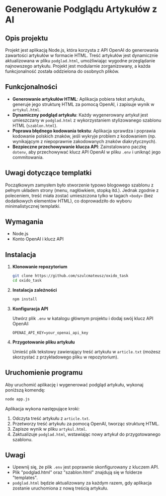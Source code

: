 
# Generowanie Podglądu Artykułów z AI

## Opis projektu

Projekt jest aplikacją Node.js, która korzysta z API OpenAI do generowania zawartości artykułów w formacie HTML. Treść artykułów jest dynamicznie aktualizowana w pliku `podglad.html`, umożliwiając wygodne przeglądanie najnowszego artykułu. Projekt jest modularnie zorganizowany, a każda funkcjonalność została oddzielona do osobnych plików.

## Funkcjonalności

- **Generowanie artykułów HTML**: Aplikacja pobiera tekst artykułu, generuje jego strukturę HTML za pomocą OpenAI, i zapisuje wynik w `artykul.html`.
- **Dynamiczny podgląd artykułu**: Każdy wygenerowany artykuł jest umieszczany w `podglad.html` z wykorzystaniem stylizowanego szablonu HTML (`szablon.html`).
- **Poprawa błędnego kodowania tekstu**: Aplikacja sprawdza i poprawia kodowanie polskich znaków, jeśli wykryje problem z kodowaniem (np. wynikającym z niepoprawnie zakodowanych znaków diakrytycznych).
- **Bezpieczne przechowywanie klucza API**: Zainstalowano paczkę `dotenv`, aby przechowywać klucz API OpenAI w pliku `.env` i uniknąć jego commitowania.

## Uwagi dotyczące templatki

Początkowym zamysłem było stworzenie typowo blogowego szablonu z pełnym układem strony (menu, nagłówkiem, stopką itd.). Jednak zgodnie z poleceniem, treść miała zostać umieszczona tylko w tagach `<body>` (bez dodatkowych elementów HTML), co doprowadziło do wyboru minimalistycznej templatki.

## Wymagania

- Node.js
- Konto OpenAI i klucz API

## Instalacja

1. **Klonowanie repozytorium**

   ```bash
   git clone https://github.com/szulcmateusz/oxido_task
   cd oxido_task
   ```

2. **Instalacja zależności**

   ```bash
   npm install
   ```

3. **Konfiguracja API**

   Utwórz plik `.env` w katalogu głównym projektu i dodaj swój klucz API OpenAI:

   ```
   OPENAI_API_KEY=your_openai_api_key
   ```

4. **Przygotowanie pliku artykułu**

   Umieść plik tekstowy zawierający treść artykułu w `article.txt` (możesz skorzystać z przykładowego pliku w repozytorium).

## Uruchomienie programu

Aby uruchomić aplikację i wygenerować podgląd artykułu, wykonaj poniższą komendę:

```bash
node app.js
```

Aplikacja wykona następujące kroki:

1. Odczyta treść artykułu z `article.txt`.
2. Przetworzy treść artykułu za pomocą OpenAI, tworząc strukturę HTML.
3. Zapisze wynik w pliku `artykul.html`.
4. Zaktualizuje `podglad.html`, wstawiając nowy artykuł do przygotowanego szablonu.



## Uwagi

- Upewnij się, że plik `.env` jest poprawnie skonfigurowany z kluczem API.
- Plik "podglad.html" oraz "szablon.html" znajdują się w folderze "templates".
- `podglad.html` będzie aktualizowany za każdym razem, gdy aplikacja zostanie uruchomiona z nową treścią artykułu.